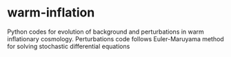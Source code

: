 # warm-inflation
Python codes for evolution of background and perturbations in warm inflationary cosmology. Perturbations code follows Euler-Maruyama method for solving stochastic differential equations
